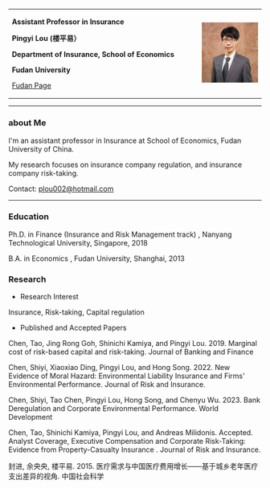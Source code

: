 <div>
<table border="0">
  <tr>
    <td width="75%">
      <p><b>Assistant Professor in Insurance</b></p>
      <p><b>Pingyi Lou (楼平易）</b></p>
      <p><b>Department of Insurance, School of Economics</b></p>
      <p><b>Fudan University</b></p>
      <p><a href="https://econ.fudan.edu.cn/sdpzw-con.jsp?urltype=news.NewsContentUrl&wbtreeid=1658&wbnewsid=14218">Fudan Page</a></p>
    </td>
    <td width="25%">
      <img src="/1.jpg" width="100%">
    </td>
  </tr>
</table>
</div>

---

### about Me

I'm an assistant professor in Insurance at School of Economics,  Fudan University of China.

My research focuses on insurance company regulation, and insurance company risk-taking.

Contact: plou002@hotmail.com

---

### Education
Ph.D.  in Finance (Insurance and Risk Management track) , Nanyang Technological University, Singapore, 2018

B.A. in Economics , Fudan University, Shanghai, 2013

### Research
- Research Interest

 Insurance, Risk-taking, Capital regulation

- Published and Accepted Papers

Chen, Tao, Jing Rong Goh, Shinichi Kamiya, and Pingyi Lou. 2019. Marginal cost of risk-based capital and risk-taking. Journal of Banking and Finance 

Chen, Shiyi, Xiaoxiao Ding, Pingyi Lou, and Hong Song. 2022. New Evidence of Moral Hazard: Environmental Liability Insurance and Firms' Environmental Performance. Journal of Risk and Insurance.

Chen, Shiyi, Tao Chen, Pingyi Lou, Hong Song, and Chenyu Wu. 2023. Bank Deregulation and Corporate Environmental Performance. World Development  

Chen, Tao, Shinichi Kamiya, Pingyi Lou, and Andreas Milidonis. Accepted. Analyst Coverage, Executive Compensation and Corporate Risk-Taking: Evidence from Property-Casualty Insurance . Journal of Risk and Insurance. 

封进, 余央央, 楼平易. 2015. 医疗需求与中国医疗费用增长——基于城乡老年医疗支出差异的视角.  中国社会科学
